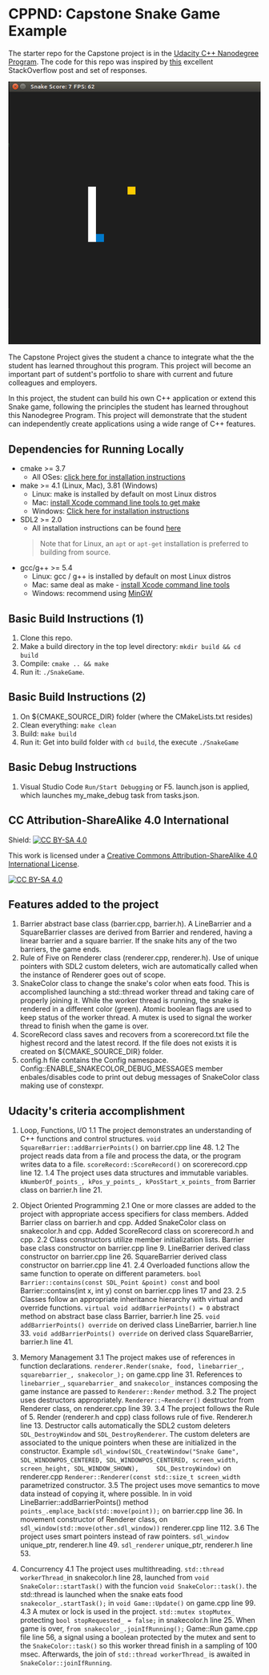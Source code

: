 # CPPND: Capstone Snake Game Example

The starter repo for the Capstone project is in the [Udacity C++ Nanodegree Program](https://www.udacity.com/course/c-plus-plus-nanodegree--nd213). The code for this repo was inspired by [this](https://codereview.stackexchange.com/questions/212296/snake-game-in-c-with-sdl) excellent StackOverflow post and set of responses.

<img src="snake_game.gif"/>

The Capstone Project gives the student a chance to integrate what the the student has learned throughout this program. This project will become an important part of sutdent's portfolio to share with current and future colleagues and employers.

In this project, the student can build his own C++ application or extend this Snake game, following the principles the student has learned throughout this Nanodegree Program. This project will demonstrate that the student can independently create applications using a wide range of C++ features.

## Dependencies for Running Locally
* cmake >= 3.7
  * All OSes: [click here for installation instructions](https://cmake.org/install/)
* make >= 4.1 (Linux, Mac), 3.81 (Windows)
  * Linux: make is installed by default on most Linux distros
  * Mac: [install Xcode command line tools to get make](https://developer.apple.com/xcode/features/)
  * Windows: [Click here for installation instructions](http://gnuwin32.sourceforge.net/packages/make.htm)
* SDL2 >= 2.0
  * All installation instructions can be found [here](https://wiki.libsdl.org/Installation)
  >Note that for Linux, an `apt` or `apt-get` installation is preferred to building from source. 
* gcc/g++ >= 5.4
  * Linux: gcc / g++ is installed by default on most Linux distros
  * Mac: same deal as make - [install Xcode command line tools](https://developer.apple.com/xcode/features/)
  * Windows: recommend using [MinGW](http://www.mingw.org/)

## Basic Build Instructions (1)

1. Clone this repo.
2. Make a build directory in the top level directory: `mkdir build && cd build`
3. Compile: `cmake .. && make`
4. Run it: `./SnakeGame`.

## Basic Build Instructions (2)

1. On ${CMAKE_SOURCE_DIR} folder (where the CMakeLists.txt resides)
2. Clean everything: `make clean`
3. Build: `make build`
4. Run it: Get into build folder with `cd build`, the execute `./SnakeGame`

## Basic Debug Instructions 

1. Visual Studio Code `Run/Start Debugging` or F5. launch.json is applied, which launches my_make_debug task from tasks.json.


## CC Attribution-ShareAlike 4.0 International

Shield: [![CC BY-SA 4.0][cc-by-sa-shield]][cc-by-sa]

This work is licensed under a
[Creative Commons Attribution-ShareAlike 4.0 International License][cc-by-sa].

[![CC BY-SA 4.0][cc-by-sa-image]][cc-by-sa]

[cc-by-sa]: http://creativecommons.org/licenses/by-sa/4.0/
[cc-by-sa-image]: https://licensebuttons.net/l/by-sa/4.0/88x31.png
[cc-by-sa-shield]: https://img.shields.io/badge/License-CC%20BY--SA%204.0-lightgrey.svg


## Features added to the project

1. Barrier abstract base class (barrier.cpp, barrier.h). A LineBarrier and a SquareBarrier classes are derived from Barrier and rendered, having a linear barrier and a square barrier. If the snake hits any of the two barriers, the game ends.
2. Rule of Five on Renderer class (renderer.cpp, renderer.h). Use of unique pointers with SDL2 custom deleters, wich are automatically called when the instance of Renderer goes out of scope.
3. SnakeColor class to change the snake's color when eats food. This is accomplished launching a std::thread worker thread and taking care of properly joining it. While the worker thread is running, the snake is rendered in a different color (green). Atomic boolean flags are used to keep status of the worker thread. A mutex is used to signal the worker thread to finish when the game is over.
4. ScoreRecord class saves and recovers from a scorerecord.txt file the highest record and the latest record. If the file does not exists it is created on ${CMAKE_SOURCE_DIR} folder.
5. config.h file contains the Config namespace. Config::ENABLE_SNAKECOLOR_DEBUG_MESSAGES member enbales/disables code to print out debug messages of SnakeColor class making use of constexpr.


## Udacity's criteria accomplishment

1. Loop, Functions, I/O
1.1 The project demonstrates an understanding of C++ functions and control structures.
 `void SquareBarrier::addBarrierPoints()` on barrier.cpp line 48.
1.2 The project reads data from a file and process the data, or the program writes data to a file.
 `scoreRecord::ScoreRecord()` on scorerecord.cpp line 12.
1.4 The project uses data structures and immutable variables.
 `kNumberOf_points_, kPos_y_points_, kPosStart_x_points_` from Barrier class on barrier.h line 21.

2. Object Oriented Programming 
2.1 One or more classes are added to the project with appropriate access specifiers for class members.
 Added Barrier class on barrier.h and cpp.
 Added SnakeColor class on snakecolor.h and cpp.
 Added ScoreRecord class on scorerecord.h and cpp.
2.2 Class constructors utilize member initialization lists.
 Barrier base class constructor on barrier.cpp line 9.
 LineBarrier derived class constructor on barrier.cpp line 26.
 SquareBarrier derived class constructor on barrier.cpp line 41.
2.4 Overloaded functions allow the same function to operate on different parameters.
 `bool Barrier::contains(const SDL_Point &point) const` and bool Barrier::contains(int x, int y) const on barrier.cpp lines 17 and 23.
2.5 Classes follow an appropriate inheritance hierarchy with virtual and override functions.
 `virtual void addBarrierPoints() = 0` abstract method on abstract base class Barrier, barrier.h line 25.
 `void addBarrierPoints() override` on derived class LineBarrier, barrier.h line 33.
 `void addBarrierPoints() override` on derived class SquareBarrier, barrier.h line 41.

3. Memory Management
3.1 The project makes use of references in function declarations.
 `renderer.Render(snake, food, linebarrier_, squarebarrier_, snakecolor_);` on game.cpp line 31. References to `linebarrier_`, `squarebarrier_` and `snakecolor_` instances composing the game instance are passed to `Renderer::Render` method.
3.2 The project uses destructors appropriately.
 `Renderer::~Renderer()` destructor from Renderer class, on renderer.cpp line 39.
3.4 The project follows the Rule of 5.
 Render (renderer.h and cpp) class follows rule of five. Renderer.h line 13.
 Destructor calls automatically the SDL2 custom deleters `SDL_DestroyWindow` and `SDL_DestroyRenderer`. The custom deleters are associated to the unique pointers when these are initialized in the constructor. Example `sdl_window(SDL_CreateWindow("Snake Game", SDL_WINDOWPOS_CENTERED, SDL_WINDOWPOS_CENTERED, screen_width, screen_height, SDL_WINDOW_SHOWN),     SDL_DestroyWindow)` on renderer.cpp `Renderer::Renderer(const std::size_t screen_width` parametrized constructor.
3.5 The project uses move semantics to move data instead of copying it, where possible.
 In in void LineBarrier::addBarrierPoints() method `points_.emplace_back(std::move(point));` on barrier.cpp line 36.
 In movement constructor of Renderer class, on `sdl_window(std::move(other.sdl_window))` renderer.cpp line 112.
3.6 The project uses smart pointers instead of raw pointers.
 `sdl_window` unique_ptr, renderer.h line 49.
 `sdl_renderer` unique_ptr, renderer.h line 53.

4. Concurrency
4.1 The project uses multithreading.
 `std::thread workerThread_`in snakecolor.h line 28, launched from `void SnakeColor::startTask()` with the funcion `void SnakeColor::task()`. the std::thread is launched when the snake eats food `snakecolor_.startTask();` in `void Game::Update()` on game.cpp line 99.
4.3 A mutex or lock is used in the project.
 `std::mutex stopMutex_` protecting `bool stopRequested_ = false;` in snakecolor.h line 25. When game is over, `from snakecolor_.joinIfRunning();` Game::Run game.cpp file line 56, a signal using a boolean protected by the mutex and sent to the `SnakeColor::task()` so this worker thread finish in a sampling of 100 msec. Afterwards, the join of `std::thread workerThread_` is awaited in `SnakeColor::joinIfRunning`.

 
 




